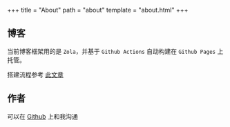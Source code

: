 +++
title = "About"
path = "about"
template = "about.html"
+++

## 博客

当前博客框架用的是 `Zola`，并基于 `Github Actions` 自动构建在 `Github Pages` 上托管。

搭建流程参考 [此文章](/article/build-and-deploy-zola-on-github-pages/)

## 作者

可以在 [Github](https://github.com/yanshenxian/yanshenxian.github.io/issues) 上和我沟通
